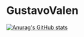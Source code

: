 # GustavoValen

[![Anurag's GitHub stats](https://github-readme-stats.vercel.app/api?username=GALTdea)](https://github.com/anuraghazra/github-readme-stats&count_private=true)
